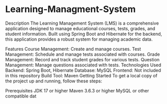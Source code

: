 ﻿# Learning-Managment-System
Description
The Learning Management System (LMS) is a comprehensive application designed to manage educational courses, tests, grades, and student information. Built using Spring Boot and Hibernate for the backend, this application provides a robust system for managing academic data.

Features
Course Management: Create and manage courses.
Test Management: Schedule and manage tests associated with courses.
Grade Management: Record and track student grades for various tests.
Question Management: Manage questions associated with tests.
Technologies Used
Backend: Spring Boot, Hibernate
Database: MySQL
Frontend: Not included in this repository
Build Tool: Maven
Getting Started
To get a local copy of the project up and running, follow these steps:

Prerequisites
JDK 17 or higher
Maven 3.6.3 or higher
MySQL or other compatible dat
